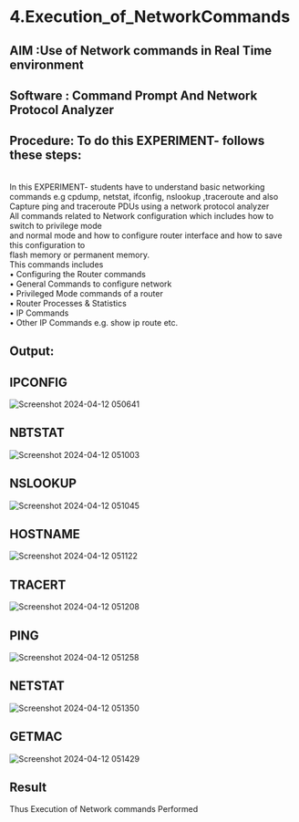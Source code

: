 # 4.Execution_of_NetworkCommands
## AIM :Use of Network commands in Real Time environment
## Software : Command Prompt And Network Protocol Analyzer
## Procedure: To do this EXPERIMENT- follows these steps:
<BR>
In this EXPERIMENT- students have to understand basic networking commands e.g cpdump, netstat, ifconfig, nslookup ,traceroute and also Capture ping and traceroute PDUs using a network protocol analyzer 
<BR>
All commands related to Network configuration which includes how to switch to privilege mode
<BR>
and normal mode and how to configure router interface and how to save this configuration to
<BR>
flash memory or permanent memory.
<BR>
This commands includes
<BR>
• Configuring the Router commands
<BR>
• General Commands to configure network
<BR>
• Privileged Mode commands of a router 
<BR>
• Router Processes & Statistics
<BR>
• IP Commands
<BR>
• Other IP Commands e.g. show ip route etc.
<BR>

## Output:
## IPCONFIG

![Screenshot 2024-04-12 050641](https://github.com/saxxxxxxx/4.Execution_of_NetworkCommends/assets/154911090/2ec4e49c-ea44-4575-9deb-0375319d01bc)

## NBTSTAT 

![Screenshot 2024-04-12 051003](https://github.com/saxxxxxxx/4.Execution_of_NetworkCommends/assets/154911090/a9337f00-1fff-4e1c-8178-cef515425a4e)

## NSLOOKUP

![Screenshot 2024-04-12 051045](https://github.com/saxxxxxxx/4.Execution_of_NetworkCommends/assets/154911090/1faff961-f1b3-4433-b67a-99cf0566d962)

## HOSTNAME

![Screenshot 2024-04-12 051122](https://github.com/saxxxxxxx/4.Execution_of_NetworkCommends/assets/154911090/b0bff408-c922-4274-92fb-526db59ab3c5)

## TRACERT

![Screenshot 2024-04-12 051208](https://github.com/saxxxxxxx/4.Execution_of_NetworkCommends/assets/154911090/f5ca13c0-f6ed-4ce6-983f-9e20d7da6ab8)

## PING

![Screenshot 2024-04-12 051258](https://github.com/saxxxxxxx/4.Execution_of_NetworkCommends/assets/154911090/50dc72fe-56a7-42f5-87c4-7857daebbd46)

## NETSTAT

![Screenshot 2024-04-12 051350](https://github.com/saxxxxxxx/4.Execution_of_NetworkCommends/assets/154911090/55f0fd44-0f78-4dda-9f91-1cdb65dc42f0)

## GETMAC

![Screenshot 2024-04-12 051429](https://github.com/saxxxxxxx/4.Execution_of_NetworkCommends/assets/154911090/31d287a7-c22c-4e96-ad34-9c9280a61112)


## Result
Thus Execution of Network commands Performed 
